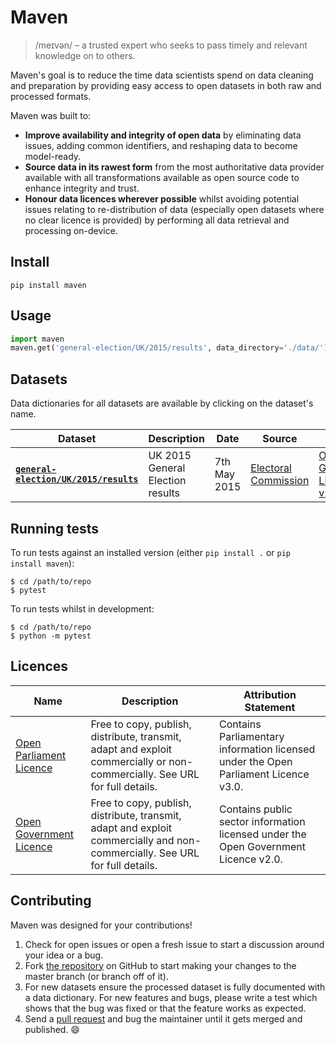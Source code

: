 # Maven
> /meɪvən/ – a trusted expert who seeks to pass timely and relevant knowledge on to others.

Maven's goal is to reduce the time data scientists spend on data cleaning and preparation by providing easy access to open datasets in both raw and processed formats.

Maven was built to:

- **Improve availability and integrity of open data** by eliminating data issues, adding common identifiers, and reshaping data to become model-ready.
- **Source data in its rawest form** from the most authoritative data provider available with all transformations available as open source code to enhance integrity and trust.
- **Honour data licences wherever possible** whilst avoiding potential issues relating to re-distribution of data (especially open datasets where no clear licence is provided) by performing all data retrieval and processing on-device.


## Install
```
pip install maven
```


## Usage
```python
import maven
maven.get('general-election/UK/2015/results', data_directory='./data/')
```


## Datasets
Data dictionaries for all datasets are available by clicking on the dataset's name.

| Dataset | Description | Date | Source | Licence |
| -- | -- | -- | -- | -- |
| [**`general-election/UK/2015/results`**](https://github.com/john-sandall/maven/tree/master/maven/datasets/general_election) | UK 2015 General Election results | 7th May 2015 | [Electoral Commission](http://www.electoralcommission.org.uk/our-work/our-research/electoral-data) | [Open Government Licence v2.0](http://www.nationalarchives.gov.uk/doc/open-government-licence/version/2/) |


## Running tests
To run tests against an installed version (either `pip install .` or `pip install maven`):
```
$ cd /path/to/repo
$ pytest
```

To run tests whilst in development:
```
$ cd /path/to/repo
$ python -m pytest
```


## Licences
| Name | Description | Attribution Statement |
| -- | -- | -- |
| [Open Parliament Licence](http://www.parliament.uk/site-information/copyright/open-parliament-licence/) | Free to copy, publish, distribute, transmit, adapt and exploit commercially or non-commercially. See URL for full details. | Contains Parliamentary information licensed under the Open Parliament Licence v3.0. |
| [Open Government Licence](http://www.nationalarchives.gov.uk/doc/open-government-licence/version/2/) | Free to copy, publish, distribute, transmit, adapt and exploit commercially and non-commercially. See URL for full details. | Contains public sector information licensed under the Open Government Licence v2.0. |


## Contributing
Maven was designed for your contributions!

1. Check for open issues or open a fresh issue to start a discussion around your idea or a bug.
2. Fork [the repository](https://github.com/john-sandall/maven) on GitHub to start making your changes to the master branch (or branch off of it).
3. For new datasets ensure the processed dataset is fully documented with a data dictionary. For new features and bugs, please write a test which shows that the bug was fixed or that the feature works as expected.
4. Send a [pull request](https://help.github.com/en/articles/creating-a-pull-request-from-a-fork) and bug the maintainer until it gets merged and published. 😄
